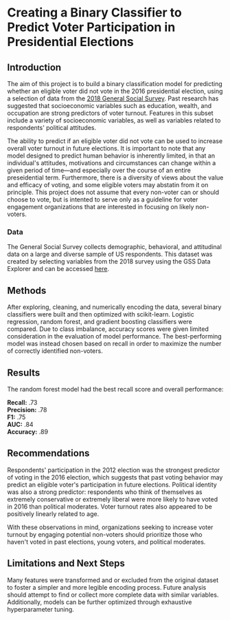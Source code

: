 # Creating a Binary Classifier to Predict Voter Participation in Presidential Elections

## Introduction 
The aim of this project is to build a binary classification model for predicting whether an eligible voter did not vote in the 2016 presidential election, using  a selection of data from the [2018 General Social Survey](https://gss.norc.org/). 
Past research has suggested that socioeconomic variables such as education, wealth, and occupation are strong predictors of voter turnout. Features in this subset include a variety of socioeconomic variables, as well as variables related to respondents' political attitudes. 

The ability to predict if an eligible voter did not vote can be used to increase overall voter turnout in future elections. It is important to note that any model designed to predict human behavior is inherently limited, in that an individual's attitudes, motivations and circumstances can change within a given period of time—and especially over the course of an entire preseidential term. Furthermore, there is a diversity of views about the value and efficacy of voting, and some eligible voters may abstatin from it on principle. This project does not assume that every non-voter can or should choose to vote, but is intented to serve only as a guideline for voter engagement organizations that are interested in focusing on likely non-voters.

### Data
The General Social Survey collects demographic, behavioral, and attitudinal data on a large and diverse sample of US respondents. This dataset was created by selecting variables from the 2018 survey using the GSS Data Explorer and can be accessed [here](https://gssdataexplorer.norc.org/projects/86577). 

## Methods
After exploring, cleaning, and numerically encoding the data, several binary classifiers were built and then optimized with scikit-learn. Logistic regression, random forest, and gradient boosting classifiers were compared. Due to class imbalance, accuracy scores were given limited consideration in the evaluation of model performance. The best-performing model was instead chosen based on recall in order to maximize the number of correctly identified non-voters.

## Results
The random forest model had the best recall score and overall performance:


<b>Recall:</b> .73
<br>
<b>Precision:</b> .78
<br>
<b>F1:</b> .75
<br>
<b>AUC:</b> .84
<br>
<b>Accuracy:</b> .89

## Recommendations 
Respondents' participation in the 2012 election was the strongest predictor of voting in the 2016 election, which suggests that past voting behavior may predict an eligible voter's participation in future elections. Political identity was also a strong predictor: respondents who think of themselves as extremely conservative or extremely liberal were more likely to have voted in 2016 than political moderates. Voter turnout rates also appeared to be positively linearly related to age.

With these observations in mind, organizations seeking to increase voter turnout by engaging potential non-voters should prioritize those who haven't voted in past elections, young voters, and political moderates.

## Limitations and Next Steps
Many features were transformed and or excluded from the original dataset to foster a simpler and more legible encoding process. Future analysis should attempt to find or collect more complete data with similar variables. Additionally, models can be further optimized through exhaustive hyperparameter tuning.
